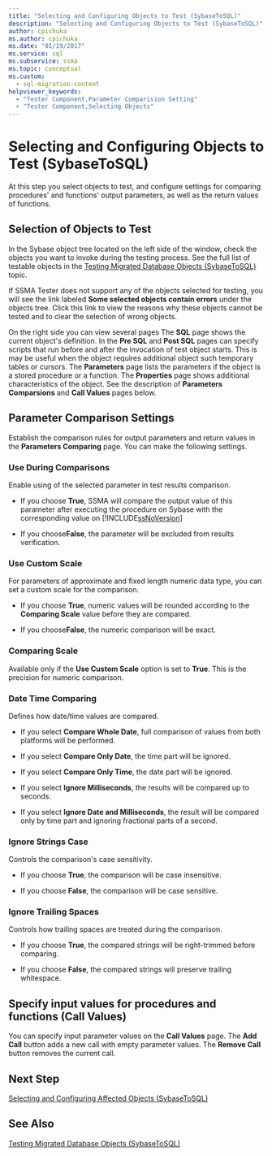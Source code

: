 ```yaml
---
title: "Selecting and Configuring Objects to Test (SybaseToSQL)"
description: "Selecting and Configuring Objects to Test (SybaseToSQL)"
author: cpichuka
ms.author: cpichuka
ms.date: "01/19/2017"
ms.service: sql
ms.subservice: ssma
ms.topic: conceptual
ms.custom:
  - sql-migration-content
helpviewer_keywords:
  - "Tester Component,Parameter Comparision Setting"
  - "Tester Component,Selecting Objects"
---
```

# Selecting and Configuring Objects to Test (SybaseToSQL)
At this step you select objects to test, and configure settings for comparing procedures' and functions' output parameters, as well as the return values of functions.  
  
## Selection of Objects to Test  
In the Sybase object tree located on the left side of the window, check the objects you want to invoke during the testing process. See the full list of testable objects in the [Testing Migrated Database Objects &#40;SybaseToSQL&#41;](../../ssma/sybase/testing-migrated-database-objects-sybasetosql.md) topic.  
  
If SSMA Tester does not support any of the objects selected for testing, you will see the link labeled **Some selected objects contain errors** under the objects tree. Click this link to view the reasons why these objects cannot be tested and to clear the selection of wrong objects.  
  
On the right side you can view several pages The **SQL** page shows the current object's definition. In the **Pre SQL** and **Post SQL** pages can specify scripts that run before and after the invocation of test object starts. This is may be useful when the object requires additional object such temporary tables or cursors. The **Parameters** page lists the parameters if the object is a stored procedure or a function. The **Properties** page shows additional characteristics of the object. See the description of **Parameters Comparsions** and **Call Values** pages below.  
  
## Parameter Comparison Settings  
Establish the comparison rules for output parameters and return values in the **Parameters Comparing** page. You can make the following settings.  
  
### Use During Comparisons  
Enable using of the selected parameter in test results comparison.  
  
-   If you choose **True**, SSMA will compare the output value of this parameter after executing the procedure on Sybase with the corresponding value on [!INCLUDE[ssNoVersion](../../includes/ssnoversion-md.md)]  
  
-   If you choose**False**, the parameter will be excluded from results verification.  
  
### Use Custom Scale  
For parameters of approximate and fixed length numeric data type, you can set a custom scale for the comparison.  
  
-   If you choose **True**, numeric values will be rounded according to the **Comparing Scale** value before they are compared.  
  
-   If you choose**False**, the numeric comparison will be exact.  
  
### Comparing Scale  
Available only if the **Use Custom Scale** option is set to **True**. This is the precision for numeric comparison.  
  
### Date Time Comparing  
Defines how date/time values are compared.  
  
-   If you select **Compare Whole Date**, full comparison of values from both platforms will be performed.  
  
-   If you select **Compare Only Date**, the time part will be ignored.  
  
-   If you select **Compare Only Time**, the date part will be ignored.  
  
-   If you select **Ignore Milliseconds**, the results will be compared up to seconds.  
  
-   If you select **Ignore Date and Milliseconds**, the result will be compared only by time part and ignoring fractional parts of a second.  
  
### Ignore Strings Case  
Controls the comparison's case sensitivity.  
  
-   If you choose **True**, the comparison will be case insensitive.  
  
-   If you choose **False**, the comparison will be case sensitive.  
  
### Ignore Trailing Spaces  
Controls how trailing spaces are treated during the comparison.  
  
-   If you choose **True**, the compared strings will be right-trimmed before comparing.  
  
-   If you choose **False**, the compared strings will preserve trailing whitespace.  
  
## Specify input values for procedures and functions (Call Values)  
You can specify input parameter values on the **Call Values** page. The **Add Call** button adds a new call with empty parameter values. The **Remove Call** button removes the current call.  
  
## Next Step  
[Selecting and Configuring Affected Objects &#40;SybaseToSQL&#41;](../../ssma/sybase/selecting-and-configuring-affected-objects-sybasetosql.md)  
  
## See Also  
[Testing Migrated Database Objects &#40;SybaseToSQL&#41;](../../ssma/sybase/testing-migrated-database-objects-sybasetosql.md)  
  
